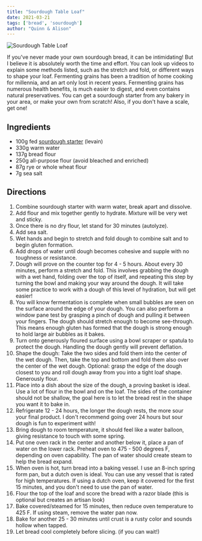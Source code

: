 ```yaml
---
title: "Sourdough Table Loaf"
date: 2021-03-21
tags: ['bread', 'sourdough']
author: "Quinn & Alison"
---
```


![Sourdough Table Loaf](/pix/sourdough-loaf.webp)

If you've never made your own sourdough bread, it can be intimidating! But I believe it is absolutely worth the time and
effort. You can look up videos to explain some methods listed, such as the stretch and fold, or different ways to
shape your loaf. Fermenting grains has been a tradition of home cooking for millennia, and an art only lost in recent
years. Fermenting grains has numerous health benefits, is much easier to digest, and even contains natural
preservatives. You can get a sourdough starter from any bakery in your area, or make your own from scratch! Also, if you
don't have a scale, get one!

## Ingredients

* 100g fed [sourdough starter](/sourdough-starter) (levain)
* 330g warm water
* 137g bread flour
* 250g all-purpose flour (avoid bleached and enriched)
* 87g rye or whole wheat flour
* 7g sea salt

## Directions

1. Combine sourdough starter with warm water, break apart and dissolve.
2. Add flour and mix together gently to hydrate. Mixture will be very wet and sticky.
3. Once there is no dry flour, let stand for 30 minutes (autolyze).
4. Add sea salt.
5. Wet hands and begin to stretch and fold dough to combine salt and to begin gluten formation.
6. Add drops of water until dough becomes cohesive and supple with no toughness or resistance.
7. Dough will prove on the counter top for 4 - 5 hours. About every 30 minutes, perform a stretch and fold. This
   involves grabbing the dough with a wet hand, folding over the top of itself, and repeating this step by turning the
   bowl and making your way around the dough. It will take some practice to work with a dough of this level of
   hydration, but will get easier!
8. You will know fermentation is complete when small bubbles are seen on the surface around the edge of your dough. You
   can also perform a window pane test by grasping a pinch of dough and pulling it between your fingers. The dough
   should stretch enough to become see-through. This means enough gluten has formed that the dough is strong enough to
   hold large air bubbles as it bakes.
9. Turn onto generously floured surface using a bowl scraper or spatula to protect the dough. Handling the dough gently
   will prevent deflation.
10. Shape the dough: Take the two sides and fold them into the center of the wet dough. Then, take the top and bottom
    and fold them also over the center of the wet dough. Optional: grasp the edge of the dough closest to you and roll
    dough away from you into a tight loaf shape. Generously flour.
11. Place into a dish about the size of the dough, a proving basket is ideal. Use a lot of flour in the bowl and on the
    loaf. The sides of the container should not be shallow, the goal here is to let the bread rest in the shape you want
    it to bake in.
12. Refrigerate 12 - 24 hours, the longer the dough rests, the more sour your final product. I don't recommend going
    over 24 hours but sour dough is fun to experiment with!
13. Bring dough to room temperature, it should feel like a water balloon, giving resistance to touch with some spring.
14. Put one oven rack in the center and another below it, place a pan of water on the lower rack. Preheat oven to 475 -
    500 degrees F, depending on oven capability. The pan of water should create steam to help the bread expand.
15. When oven is hot, turn bread into a baking vessel. I use an 8-inch spring form pan, but a dutch oven is ideal. You
    can use any vessel that is rated for high temperatures. If using a dutch oven, keep it covered for the first 15
    minutes, and you don't need to use the pan of water.
16. Flour the top of the loaf and score the bread with a razor blade (this is optional but creates an artisan look)
17. Bake covered/steamed for 15 minutes, then reduce oven temperature to 425 F. If using steam, remove the water pan
    now.
18. Bake for another 25 - 30 minutes until crust is a rusty color and sounds hollow when tapped.
19. Let bread cool completely before slicing. (if you can wait!)
